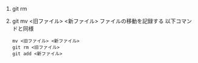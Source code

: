 1. git rm

1. git mv <旧ファイル> <新ファイル>
    ファイルの移動を記録する
    以下コマンドと同様
    ```
    mv <旧ファイル> <新ファイル>
    git rm <旧ファイル>
    git add <新ファイル>
    ```
